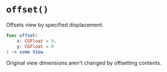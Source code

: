 # `offset()`

Offsets view by specified displacement.

```swift
func offset(
    x: CGFloat = 0,
    y: CGFloat = 0
) -> some View
```

Original view dimensions aren't changed by offsetting contents.
